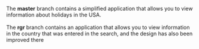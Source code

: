 The <strong>master</strong> branch contains a simplified application that allows you to view information about holidays in the USA.<br /><br />
The <strong>rgr</strong> branch contains an application that allows you to view information in the country that was entered in the search, and the design has also been improved there
